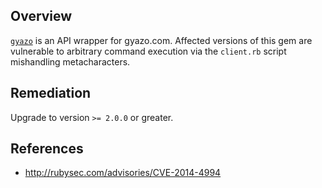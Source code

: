## Overview
[`gyazo`](https://rubygems.org/gems/gyazo) is an API wrapper for gyazo.com.
Affected versions of this gem are vulnerable to arbitrary command execution via the `client.rb` script mishandling metacharacters.

## Remediation
Upgrade to version `>= 2.0.0` or greater.

## References
- http://rubysec.com/advisories/CVE-2014-4994
